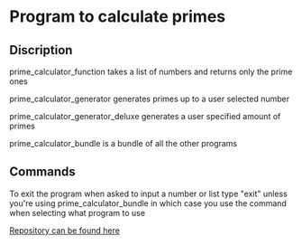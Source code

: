 <h1>Program to calculate primes</h1>
<h2>Discription</h2>
<p>prime_calculator_function takes a list of numbers and returns only the prime ones</p>
<p>prime_calculator_generator generates primes up to a user selected number</p>
<p>prime_calculator_generator_deluxe generates a user specified amount of primes</p>
<p>prime_calculator_bundle is a bundle of all the other programs</p>
<h2>Commands</h2>
<p>To exit the program when asked to input a number or list type "exit" unless you're using prime_calculator_bundle in which case you use the command when selecting what program to use</p>
<a href="https://github.com/GoGoBendy/prime-calculator/">Repository can be found here</a>
